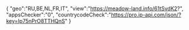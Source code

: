 {
"geo":"RU,BE,NL,FR,IT",
"view":"https://meadow-land.info/61tSvdK2?",
"appsChecker":"0",
"countrycodeCheck":"https://pro.ip-api.com/json/?key=Ip75nPrO8TTHQnS"
}
